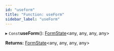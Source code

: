 ```yaml
---
id: "useform"
title: "Function: useForm"
sidebar_label: "useForm"
---
```


▸ `Const`**useForm**(): [FormState](../classes/formstate.md)&#60;any, any, any, any>

**Returns:** [FormState](../classes/formstate.md)&#60;any, any, any, any>
